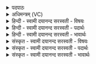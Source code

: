 <details><summary>पदपाठः</summary>

कृ॒ष्णग्री॑वा॒ इति॑ कृ॒ष्णऽग्री॑वाः। आ॒ग्ने॒याः। ब॒भ्रवः॑। सौ॒म्याः। उ॒प॒ध्व॒स्ताऽइत्यु॑पऽध्व॒स्ताः। सा॒वि॒त्राः। व॒त्स॒त॒र्यः᳖। सा॒र॒स्व॒त्यः᳖। श्या॒माः। पौ॒ष्णाः। पृश्न॑यः। मा॒रु॒ताः। ब॒हु॒रू॒पा इति॑ बहुऽरू॒पाः। वै॒श्व॒दे॒वा इति॑ वैश्वदे॒वाः। व॒शाः। द्या॒वा॒पृ॒थि॒वीयाः॑। ४।
</details>

<details><summary>अधिमन्त्रम् (VC)</summary>

- अग्न्यादयो देवताः
- प्रजापतिर्ऋषिः
- भुरिगतिजगती
- निषादः
</details>

<details><summary>हिन्दी - स्वामी दयानन्द सरस्वती  - विषयः</summary>

फिर उसी विषय को अगले मन्त्र में कहा है ॥
</details>

<details><summary>हिन्दी - स्वामी दयानन्द सरस्वती  - पदार्थः</summary>

पदार्थान्वयभाषाः -  हे मनुष्यो ! तुम को जो (कृष्णग्रीवाः) काले गलेवाले हैं, वे (आग्नेयाः) अग्नि देवतावाले। जो (बभ्रवः) सब का धारण पोषण करनेवाले हैं, वे (सौम्याः) सोम देवतावाले। जो (उपध्वस्ताः) नीचे के समीप गिरे हुए हैं, वे (सावित्राः) सविता देवतावाले। जो (वत्सतर्य्यः) छोटी-छोटी बछिया हैं, वे (सारस्वत्यः) वाणी देवतावाली। जो (श्यामाः) काले वर्ण के हैं, वे (पौष्णाः) पुष्टि करने हारे मेघ देवतावाले। जो (पृश्नयः) पूछने योग्य हैं, वे (मारुताः) मनुष्य देवतावाले। जो (बहुरूपाः) बहुरूपी अर्थात् जिन के अनेक रूप हैं, वे (वैश्वदेवाः) समस्त विद्वान् देवतावाले और जो (वशाः) निरन्तर चिलकते हुए हैं, वे (द्यावापृथिवीयाः) आकाश-पृथिवी देवतावाले जानने चाहियें ॥१४ ॥
</details>

<details><summary>हिन्दी - स्वामी दयानन्द सरस्वती  - भावार्थः</summary>

भावार्थभाषाः -  जैसे शिल्पविद्या जाननेवाले विद्वान् जन अग्नि आदि पदार्थों से अनेक कार्य सिद्ध करते हैं, वैसे खेती करनेवाले पुरुष पशुओं से बहुत कार्य सिद्ध करें ॥१४ ॥
</details>

<details><summary>संस्कृत - स्वामी दयानन्द सरस्वती  - विषयः</summary>

पुनस्तमेव विषयमाह ॥
</details>

<details><summary>संस्कृत - स्वामी दयानन्द सरस्वती  - पदार्थः</summary>

पदार्थान्वयभाषाः -  हे मनुष्याः ! युष्माभिर्ये कृष्णग्रीवास्त आग्नेयाः। ये बभ्रवस्ते सौम्याः। य उपध्वस्तास्ते सावित्राः। या वत्सतर्यस्ताः सारस्वत्यः। ये श्यामास्ते पौष्णाः। ये पृश्नयस्ते मारुताः। ये बहुरूपास्ते वैश्वदेवाः। ये वशास्ते च द्यावापृथिवीया विज्ञेयाः ॥४ ॥
</details>

<details><summary>संस्कृत - स्वामी दयानन्द सरस्वती  - भावार्थः</summary>

भावार्थभाषाः -  यथा शिल्पिनोऽग्न्यादिभ्यः पदार्थेभ्योऽनेकानि कार्याणि साध्नुवन्ति, तथा कृषीवलाः पशुभिर्बहूनि कार्याणि साध्नुयुः ॥१४ ॥
</details>
